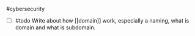 #cybersecurity 

- [ ] #todo Write about how [[domain]] work, especially a naming, what is domain and what is subdomain.